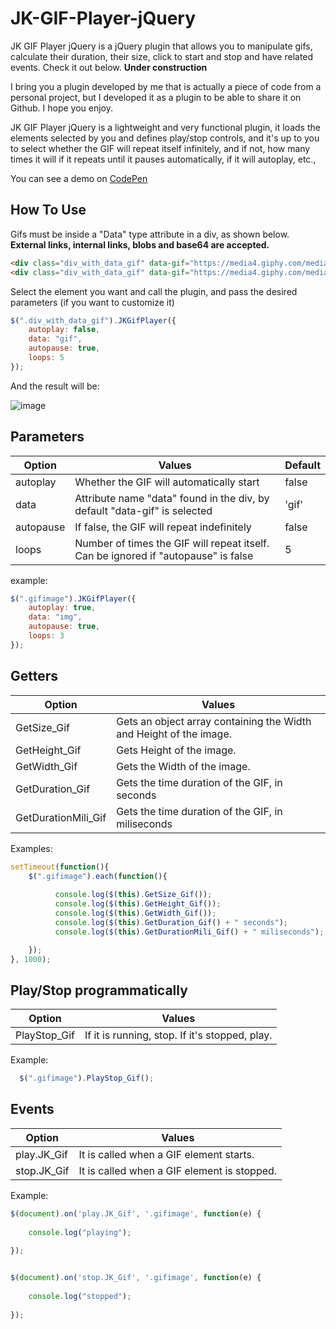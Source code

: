 # JK-GIF-Player-jQuery
JK GIF Player jQuery is a jQuery plugin that allows you to manipulate gifs, calculate their duration, their size, click to start and stop and have related events. Check it out below. **Under construction**

I bring you a plugin developed by me that is actually a piece of code from a personal project, but I developed it as a plugin to be able to share it on Github.
I hope you enjoy.

JK GIF Player jQuery is a lightweight and very functional plugin, it loads the elements selected by you and defines play/stop controls, and it's up to you to select whether the GIF will repeat itself infinitely, and if not, how many times it will if it repeats until it pauses automatically, if it will autoplay, etc.,

You can see a demo on [CodePen](https://codepen.io/jeankassio/pen/abRpELe)

## How To Use



Gifs must be inside a "Data" type attribute in a div, as shown below. **External links, internal links, blobs and base64 are accepted.**

```html
<div class="div_with_data_gif" data-gif="https://media4.giphy.com/media/VjxnWfOi55j2gGDhZE/giphy.gif"></div>
<div class="div_with_data_gif" data-gif="https://media4.giphy.com/media/cfuL5gqFDreXxkWQ4o/giphy.gif"></div>
```



Select the element you want and call the plugin, and pass the desired parameters (if you want to customize it)

```javascript
$(".div_with_data_gif").JKGifPlayer({
    autoplay: false,
    data: "gif",
    autopause: true,
    loops: 5
});
```

And the result will be:


![image](https://github.com/jeankassio/JK-GIF-Player-jQuery/blob/main/images/model.gif)


## Parameters

Option	|Values	|Default
--- | --- | --- 
autoplay	| Whether the GIF will automatically start | false 
data	| Attribute name "data" found in the div, by default "data-gif" is selected	|'gif'
autopause | If false, the GIF will repeat indefinitely | false 
loops | Number of times the GIF will repeat itself. Can be ignored if "autopause" is false | 5 

example:

```javascript
$(".gifimage").JKGifPlayer({
    autoplay: true,
    data: "img",
    autopause: true,
    loops: 3
});
```


## Getters

Option	|Values
--- | ---
GetSize_Gif	| Gets an object array containing the Width and Height of the image.
GetHeight_Gif	| Gets Height of the image.
GetWidth_Gif | Gets the Width of the image.
GetDuration_Gif | Gets the time duration of the GIF, in seconds
GetDurationMili_Gif | Gets the time duration of the GIF, in miliseconds

Examples:

```javascript
setTimeout(function(){
    $(".gifimage").each(function(){
    
          console.log($(this).GetSize_Gif());
          console.log($(this).GetHeight_Gif());
          console.log($(this).GetWidth_Gif());
          console.log($(this).GetDuration_Gif() + " seconds");
          console.log($(this).GetDurationMili_Gif() + " miliseconds");

    });
}, 1000);
```

## Play/Stop programmatically

Option	|Values
--- | ---
PlayStop_Gif	| If it is running, stop. If it's stopped, play.

Example:
```javascript
  $(".gifimage").PlayStop_Gif();
```

## Events

Option	|Values
--- | ---
play.JK_Gif	| It is called when a GIF element starts.
stop.JK_Gif	| It is called when a GIF element is stopped.

Example:

```javascript
$(document).on('play.JK_Gif', '.gifimage', function(e) { 
    
    console.log("playing");
  
});


$(document).on('stop.JK_Gif', '.gifimage', function(e) { 
    
    console.log("stopped");
  
});
```









